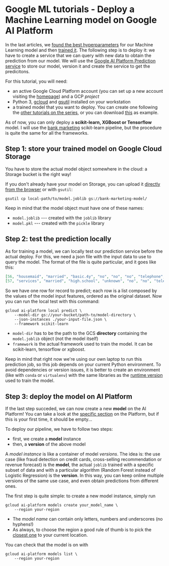 # Google ML tutorials - Deploy a Machine Learning model on Google AI Platform
In the last articles, we [found the best hyperparameters][Tuning article] for our Machine Learning model and then [trained it][Training article].
The following step is to deploy it: we have to create a service that we can query with new data to obtain the prediction from our model.
We will use the [Google AI Platform Prediction service](https://cloud.google.com/ai-platform/prediction/docs) to store our model, version it and create the service to get the predicitons.

For this tutorial, you will need:
- an active Google Cloud Platform account (you can set up a new account visiting
the [homepage](https://cloud.google.com/)) and a GCP *project* 
- Python 3, [gcloud](https://cloud.google.com/sdk/docs) and
[gsutil](https://cloud.google.com/storage/docs/gsutil_install) installed on your
 workstation
- a trained model that you want to deploy.
  You can create one following the [other tutorials on the series][ML tutorials series], or you can download [this][Example model] as example.

As of now, you can only deploy a **scikit-learn, XGBoost or Tensorflow** model.
I will use the [bank marketing][Training article] scikit-learn pipeline, but the procedure is quite the same for all the frameworks. 


## Step 1: store your trained model on Google Cloud Storage
You have to store the actual model object somewhere in the cloud: a Storage bucket is the right way!

If you don't already have your model on Storage, you can upload it [directly from the browser](https://console.cloud.google.com/storage/browser) or with `gsutil`:

```shell script
gsutil cp local-path/to/model.joblib gs://bank-marketing-model/
```

Keep in mind that the model object must have one of these names:
- `model.joblib` --- created with the `joblib` library
- `model.pkl` --- created with the `pickle` library


## Step 2: test the prediction locally
As for training a model, we can locally test our prediction service before the actual deploy.
For this, we need a json file with the input data to use to query the model.
The format of the file is quite particular, and it goes like this:

```json
[56, "housemaid", "married", "basic.4y", "no", "no", "no", "telephone", "may", "mon", 261, 1, 999, 0, "nonexistent", 1.1, 93.994, -36.4, 4.857, 5191, "no"]
[57, "services", "married", "high.school", "unknown", "no", "no", "telephone", "may", "mon", 149, 1, 999, 0, "nonexistent", 1.1, 93.994, -36.4, 4.857, 5191, "no"]
```

So we have one row for record to predict; each row is a list composed by the values of the model input features, ordered as the original dataset.
Now you can run the local test with this command:

```shell script
gcloud ai-platform local predict \
    --model-dir gs://your-bucket/path-to/model-directory \
    --json-instances ./your-input-file.json \
    --framework scikit-learn
```

- `model-dir` has to be the path to the GCS **directory** containing the `model.joblib` object (not the model itself)
- `framework` is the actual framework used to train the model.
  It can be scikit-learn, tensorflow or xgboost.

Keep in mind that right now we're using our own laptop to run this prediction job, so this job depends on your current Python environment.
To avoid dependencies or version issues, it is better to create an environment (like with `conda` or `virtualenv`) with the same libraries as the [runtime version](https://cloud.google.com/ai-platform/training/docs/runtime-version-list) used to train the model.

## Step 3: deploy the model on AI Platform
If the last step succeded, we can now create a new **model** on the AI Platform!
You can take a look at the [specific section](https://console.cloud.google.com/ai-platform/models) on the Platform, but if this is your first time, it should be empty... 

To deploy our pipeline, we have to follow two steps:
- first, we create a **model** instance
- then, a **version** of the above model

A *model instance* is like a container of model *versions*.
The idea is: the use case (like fraud detection on credit cards, cross-selling recommendation or revenue forecast) is the **model**, the actual `joblib` trained with a specific subset of data and with a particular algorithm (Random Forest instead of Logistic Regression) is the **version**. 
In this way, you can keep online multiple versions of the same use case, and even obtain predictions from different ones. 

The first step is quite simple: to create a new model instance, simply run

```shell script
gcloud ai-platform models create your_model_name \
    --region your-region
```

- The *model name* can contain only letters, numbers and underscores (no hyphens!)
- As always, to choose the region a good rule of thumb is to pick the [closest one](https://cloud.google.com/compute/docs/regions-zones) to your current location.

You can check that the model is on with

```shell script
gcloud ai-platform models list \
    --region your-region
```




[ML tutorials series]: https://towardsdatascience.com/tagged/google-ml-tutorials
[Training article]: https://towardsdatascience.com/training-a-model-on-google-ai-platform-84ceff87b5f3
[Tuning article]: https://towardsdatascience.com/tuning-a-model-with-bayesian-optimization-on-google-ai-platform-d9fe63b78576
[Example model]: https://www.google.it